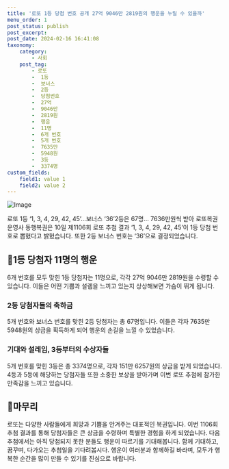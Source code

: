 ```yaml
---
title: '로또 1등 당첨 번호 공개 27억 9046만 2819원의 행운을 누릴 수 있을까'
menu_order: 1
post_status: publish
post_excerpt: 
post_date: 2024-02-16 16:41:08
taxonomy:
    category:
        - 사회
    post_tag:
        - 로또
        -  1등
        -  보너스
        -  2등
        -  당첨번호
        -  27억
        -  9046만
        -  2819원
        -  행운
        -  11명
        -  6개 번호
        -  5개 번호
        -  7635만
        -  5948원
        -  3등
        -  3374명
custom_fields:
    field1: value 1
    field2: value 2
---
```


![Image](https://imgnews.pstatic.net/image/018/2024/02/10/0005671328_001_20240210205501040.jpg?type=w647)

로또 1등 ‘1, 3, 4, 29, 42, 45’…보너스 ‘36’2등은 67명… 7636만원씩 받아
로또복권 운영사 동행복권은 10일 제1106회 로또 추첨 결과 ‘1, 3, 4, 29, 42, 45’이 1등 당첨 번호로 뽑혔다고 밝혔습니다. 또한 2등 보너스 번호는 ‘36’으로 결정되었습니다.
## 🎉1등 당첨자 11명의 행운
6개 번호를 모두 맞힌 1등 당첨자는 11명으로, 각각 27억 9046만 2819원을 수령할 수 있습니다. 이들은 어떤 기쁨과 설렘을 느끼고 있는지 상상해보면 가슴이 뛰게 됩니다.
### 2등 당첨자들의 축하금
5개 번호와 보너스 번호를 맞힌 2등 당첨자는 총 67명입니다. 이들은 각자 7635만 5948원의 상금을 획득하게 되어 행운의 손길을 느낄 수 있었습니다.
### 기대와 설레임, 3등부터의 수상자들
5개 번호를 맞힌 3등은 총 3374명으로, 각자 151만 6257원의 상금을 받게 되었습니다. 4등과 5등에 해당하는 당첨자들 또한 소중한 보상을 받아가며 이번 로또 추첨에 참가한 만족감을 느끼고 있습니다.
## 🌟마무리
로또는 다양한 사람들에게 희망과 기쁨을 안겨주는 대표적인 복권입니다. 이번 1106회 추첨 결과를 통해 당첨자들은 큰 상금을 수령하며 특별한 경험을 하게 되었습니다. 다음 추첨에서는 아직 당첨되지 못한 분들도 행운이 따르기를 기대해봅니다. 함께 기대하고, 꿈꾸며, 다가오는 추첨일을 기다려봅시다. 행운이 여러분과 함께하길 바라며, 모두가 행복한 순간을 많이 만들 수 있기를 진심으로 바랍니다.
